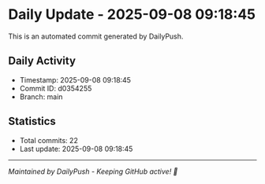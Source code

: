 # Daily Update - 2025-09-08 09:18:45

This is an automated commit generated by DailyPush.

## Daily Activity
- Timestamp: 2025-09-08 09:18:45
- Commit ID: d0354255
- Branch: main

## Statistics
- Total commits: 22
- Last update: 2025-09-08 09:18:45

---
*Maintained by DailyPush - Keeping GitHub active! 🚀*
